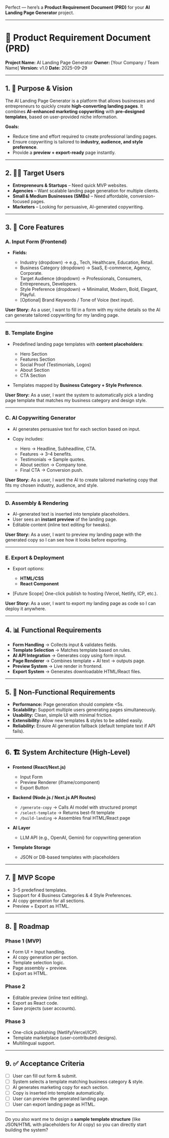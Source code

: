 Perfect — here’s a **Product Requirement Document (PRD)** for your **AI Landing Page Generator** project.

---

# 📄 Product Requirement Document (PRD)

**Project Name:** AI Landing Page Generator
**Owner:** [Your Company / Team Name]
**Version:** v1.0
**Date:** 2025-09-29

---

## 1. 🎯 Purpose & Vision

The AI Landing Page Generator is a platform that allows businesses and entrepreneurs to quickly create **high-converting landing pages**. It combines **AI-enhanced marketing copywriting** with **pre-designed templates**, based on user-provided niche information.

**Goals:**

* Reduce time and effort required to create professional landing pages.
* Ensure copywriting is tailored to **industry, audience, and style preference**.
* Provide a **preview + export-ready** page instantly.

---

## 2. 🧑‍💻 Target Users

* **Entrepreneurs & Startups** – Need quick MVP websites.
* **Agencies** – Want scalable landing page generation for multiple clients.
* **Small & Medium Businesses (SMBs)** – Need affordable, conversion-focused pages.
* **Marketers** – Looking for persuasive, AI-generated copywriting.

---

## 3. 📌 Core Features

### A. Input Form (Frontend)

* **Fields:**

  * Industry (dropdown) → e.g., Tech, Healthcare, Education, Retail.
  * Business Category (dropdown) → SaaS, E-commerce, Agency, Corporate.
  * Target Audience (dropdown) → Professionals, Consumers, Entrepreneurs, Developers.
  * Style Preference (dropdown) → Minimalist, Modern, Bold, Elegant, Playful.
  * [Optional] Brand Keywords / Tone of Voice (text input).

**User Story:**
As a user, I want to fill in a form with my niche details so the AI can generate tailored copywriting for my landing page.

---

### B. Template Engine

* Predefined landing page templates with **content placeholders**:

  * Hero Section
  * Features Section
  * Social Proof (Testimonials, Logos)
  * About Section
  * CTA Section

* Templates mapped by **Business Category + Style Preference**.

**User Story:**
As a user, I want the system to automatically pick a landing page template that matches my business category and design style.

---

### C. AI Copywriting Generator

* AI generates persuasive text for each section based on input.
* Copy includes:

  * Hero → Headline, Subheadline, CTA.
  * Features → 3–4 benefits.
  * Testimonials → Sample quotes.
  * About section → Company tone.
  * Final CTA → Conversion push.

**User Story:**
As a user, I want the AI to create tailored marketing copy that fits my chosen industry, audience, and style.

---

### D. Assembly & Rendering

* AI-generated text is inserted into template placeholders.
* User sees an **instant preview** of the landing page.
* Editable content (inline text editing for tweaks).

**User Story:**
As a user, I want to preview my landing page with the generated copy so I can see how it looks before exporting.

---

### E. Export & Deployment

* Export options:

  * **HTML/CSS**
  * **React Component**
* [Future Scope] One-click publish to hosting (Vercel, Netlify, ICP, etc.).

**User Story:**
As a user, I want to export my landing page as code so I can deploy it anywhere.

---

## 4. 📊 Functional Requirements

* **Form Handling** → Collects input & validates fields.
* **Template Selection** → Matches template based on rules.
* **AI API Integration** → Generates copy using form input.
* **Page Renderer** → Combines template + AI text → outputs page.
* **Preview System** → Live render in frontend.
* **Export System** → Generates downloadable HTML/React files.

---

## 5. 🔧 Non-Functional Requirements

* **Performance:** Page generation should complete <5s.
* **Scalability:** Support multiple users generating pages simultaneously.
* **Usability:** Clean, simple UI with minimal friction.
* **Extensibility:** Allow new templates & styles to be added easily.
* **Reliability:** Ensure AI generation fallback (default template text if API fails).

---

## 6. 🏗 System Architecture (High-Level)

* **Frontend (React/Next.js)**

  * Input Form
  * Preview Renderer (iframe/component)
  * Export Button

* **Backend (Node.js / Next.js API Routes)**

  * `/generate-copy` → Calls AI model with structured prompt
  * `/select-template` → Returns best-fit template
  * `/build-landing` → Assembles final HTML/React page

* **AI Layer**

  * LLM API (e.g., OpenAI, Gemini) for copywriting generation

* **Template Storage**

  * JSON or DB-based templates with placeholders

---

## 7. 🚀 MVP Scope

* 3–5 predefined templates.
* Support for 4 Business Categories & 4 Style Preferences.
* AI copy generation for all sections.
* Preview + Export as HTML.

---

## 8. 📅 Roadmap

### Phase 1 (MVP)

* Form UI + Input handling.
* AI copy generation per section.
* Template selection logic.
* Page assembly + preview.
* Export as HTML.

### Phase 2

* Editable preview (inline text editing).
* Export as React code.
* Save projects (user accounts).

### Phase 3

* One-click publishing (Netlify/Vercel/ICP).
* Template marketplace (user-contributed designs).
* Multilingual support.

---

## 9. ✅ Acceptance Criteria

* [ ] User can fill out form & submit.
* [ ] System selects a template matching business category & style.
* [ ] AI generates marketing copy for each section.
* [ ] Copy is inserted into template automatically.
* [ ] User can preview the generated landing page.
* [ ] User can export landing page as HTML.

---

Do you also want me to design a **sample template structure** (like JSON/HTML with placeholders for AI copy) so you can directly start building the system?
